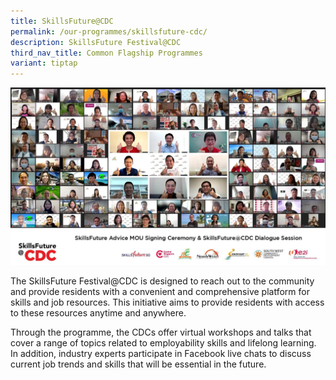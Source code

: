 ```yaml
---
title: SkillsFuture@CDC
permalink: /our-programmes/skillsfuture-cdc/
description: SkillsFuture Festival@CDC
third_nav_title: Common Flagship Programmes
variant: tiptap
---
```

![SKILLSFUTURE @CDC](/images/Common%20Flagship%20Progs/SKILLSFUTURE%20CDC%20PHOTO.png)    

The SkillsFuture Festival@CDC is designed to reach out to the community and provide residents with a convenient and comprehensive platform for skills and job resources. This initiative aims to provide residents with access to these resources anytime and anywhere.

Through the programme, the CDCs offer virtual workshops and talks that cover a range of topics related to employability skills and lifelong learning.  In addition, industry experts participate in Facebook live chats to discuss current job trends and skills that will be essential in the future.